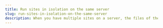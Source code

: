 ```yaml
---
title: Run sites in isolation on the same server
slug: run-sites-in-isolation-on-the-same-server
description: When you have multiple sites on a server, the files of these sites are hosted on the same disk. That's why Rocketeers hosts every sites in isolation from each other, this way other sites can't access files outside of its own document root directory. This is done by creating a new user for each site.
---
```

